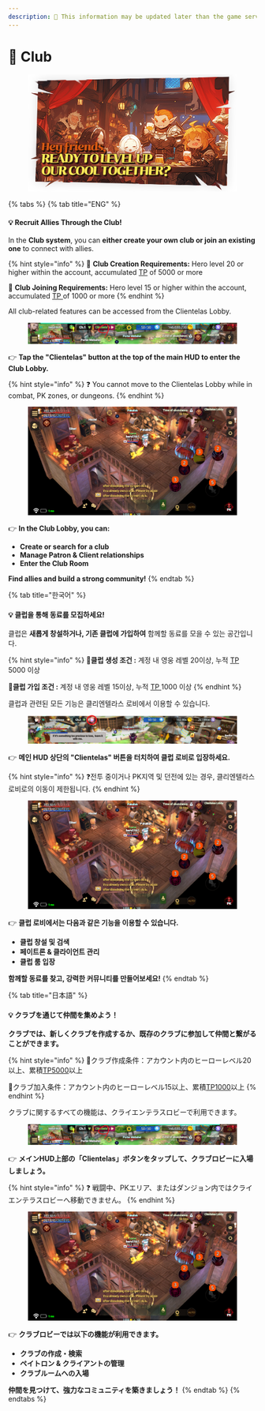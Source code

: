 ```yaml
---
description: 🛑 This information may be updated later than the game server data.
---
```


# 🍺 Club

<figure><img src="../../.gitbook/assets/LevelupClub (1).png" alt=""><figcaption></figcaption></figure>

{% tabs %}
{% tab title="ENG" %}
#### 💡 **Recruit Allies Through the Club!**

In the **Club system**, you can **either create your own club or join an existing one** to connect with allies.

{% hint style="info" %}
🎯 **Club Creation Requirements:** Hero level 20 or higher within the account, accumulated [TP](../../getting-started-guide/traning.md#id-2-resetting-tp) of 5000 or more&#x20;

🎯 **Club Joining Requirements:** Hero level 15 or higher within the account, accumulated [TP ](../../getting-started-guide/traning.md#id-2-resetting-tp)of 1000 or more
{% endhint %}

All club-related features can be accessed from the Clientelas Lobby.

<figure><img src="../../.gitbook/assets/image (194).png" alt=""><figcaption></figcaption></figure>

👉 **Tap the "Clientelas" button at the top of the main HUD to enter the Club Lobby.**

{% hint style="info" %}
❓ You cannot move to the Clientelas Lobby while in combat, PK zones, or dungeons.
{% endhint %}

<figure><img src="../../.gitbook/assets/image (193).png" alt=""><figcaption></figcaption></figure>

👉 **In the Club Lobby, you can:**

* **Create or search for a club**
* **Manage Patron & Client relationships**
* **Enter the Club Room**

**Find allies and build a strong community!**
{% endtab %}

{% tab title="한국어" %}
#### 💡 **클럽을 통해 동료를 모집하세요!**

클럽은 **새롭게 창설하거나, 기존 클럽에 가입하여** 함께할 동료를 모을 수 있는 공간입니다.

{% hint style="info" %}
🎯**클럽 생성 조건 :** 계정 내 영웅 레벨 20이상, 누적 [TP](../../getting-started-guide/traning.md#id-2-tp) 5000 이상

🎯**클럽 가입 조건 :** 계정 내 영웅 레벨 15이상, 누적 [TP ](../../getting-started-guide/traning.md#id-2-tp)1000 이상
{% endhint %}

클럽과 관련된 모든 기능은 클리엔텔라스 로비에서 이용할 수 있습니다.

<figure><img src="../../.gitbook/assets/image (1).png" alt=""><figcaption></figcaption></figure>

👉 **메인 HUD 상단의 "Clientelas" 버튼을 터치하여 클럽 로비로 입장하세요.**

{% hint style="info" %}
❓전투 중이거나 PK지역 및 던전에 있는 경우, 클리엔텔라스 로비로의 이동이 제한됩니다.
{% endhint %}

<figure><img src="../../.gitbook/assets/image (193).png" alt=""><figcaption></figcaption></figure>

👉 **클럽 로비에서는 다음과 같은 기능을 이용할 수 있습니다.**

* **클럽 창설 및 검색**
* **페이트론 & 클라이언트 관리**
* **클럽 룸 입장**

**함께할 동료를 찾고, 강력한 커뮤니티를 만들어보세요!**
{% endtab %}

{% tab title="日本語" %}
#### 💡 **クラブを通じて仲間を集めよう！**

**クラブでは、新しくクラブを作成するか、既存のクラブに参加して仲間と繋がることができます。**

{% hint style="info" %}
🎯クラブ作成条件：アカウント内のヒーローレベル20以上、累積[TP5000](../../getting-started-guide/traning.md#id-2tpnorisetto)以上&#x20;

🎯クラブ加入条件：アカウント内のヒーローレベル15以上、累積[TP1000](../../getting-started-guide/traning.md#id-2tpnorisetto)以上
{% endhint %}

クラブに関するすべての機能は、クライエンテラスロビーで利用できます。

<figure><img src="../../.gitbook/assets/image (194).png" alt=""><figcaption></figcaption></figure>

👉 **メインHUD上部の「Clientelas」ボタンをタップして、クラブロビーに入場しましょう。**

{% hint style="info" %}
❓ 戦闘中、PKエリア、またはダンジョン内ではクライエンテラスロビーへ移動できません。
{% endhint %}

<figure><img src="../../.gitbook/assets/image (193).png" alt=""><figcaption></figcaption></figure>

👉 **クラブロビーでは以下の機能が利用できます。**

* **クラブの作成・検索**
* **ペイトロン & クライアントの管理**
* **クラブルームへの入場**

**仲間を見つけて、強力なコミュニティを築きましょう！**
{% endtab %}
{% endtabs %}
